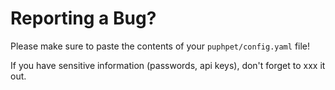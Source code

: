Reporting a Bug?
==================

Please make sure to paste the contents of your `puphpet/config.yaml` file!

If you have sensitive information (passwords, api keys), don't forget to xxx it out.
